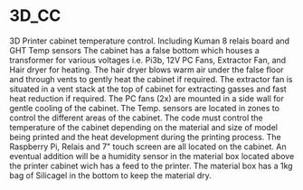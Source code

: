 # 3D_CC
3D Printer cabinet temperature control. Including Kuman 8 relais board and GHT Temp sensors
The cabinet has a false bottom which houses a transformer for various voltages i.e. Pi3b, 12V PC Fans, Extractor Fan, 
and Hair dryer for heating. 
The hair dryer blows warm air under the false floor and through vents to gently heat the cabinet if required.
The extractor fan is situated in a vent stack at the top of cabinet for extracting gasses and fast heat reduction if required.
The PC fans (2x) are mounted in a side wall for gentle cooling of the cabinet.
The Temp. sensors are located in zones to control the different areas of the cabinet.
The code must control the temperature of the cabinet depending on the material and size of model being printed and the heat development 
during the printing process.
The Raspberry Pi, Relais and 7" touch screen are all located on the cabinet.
An eventual addition will be a humidity sensor in the material box located above the printer cabinet wich has a feed to the printer.
The material box has a 1kg bag of Silicagel in the bottom to keep the material dry.
